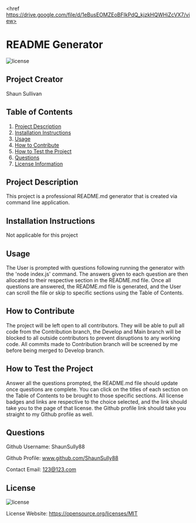 <a Watch the Screencastify Video><href https://drive.google.com/file/d/1eBusEOMZEoBFIkPdQ_kjzkHQWHiZcVX7/view></a>

# README Generator

 ![license](https://img.shields.io/badge/license-MITLicense-blue.svg)

## Project Creator
Shaun Sullivan

## Table of Contents
1. [Project Description](#description)
2. [Installation Instructions](#install)
3. [Usage](#usage)
4. [How to Contribute](#contribute)
5. [How to Test the Project](#test)
6. [Questions](#questions)
7. [License Information](#license)

## Project Description
This project is a professional README.md generator that is created via command line application. 

## Installation Instructions
Not applicable for this project

## Usage
The User is prompted with questions following running the generator with the 'node index.js' command. The answers given to each question are then allocated to their respective section in the README.md file. Once all questions are answered, the README.md file is generated, and the User can scroll the file or skip to specific sections using the Table of Contents.

## How to Contribute
The project will be left open to all contributors. They will be able to pull all code from the Contribution branch, the Develop and Main branch will be blocked to all outside contributors to prevent disruptions to any working code. All commits made to Contribution branch will be screened by me before being merged to Develop branch.

## How to Test the Project
Answer all the questions prompted, the README.md file should update once questions are complete. You can click on the titles of each section on the Table of Contents to be brought to those specific sections. All license badges and links are respective to the choice selected, and the link should take you to the page of that license. the Github profile link should take you straight to my Github profile as well.

## Questions
Github Username: ShaunSully88

Github Profile: www.github.com/ShaunSully88

Contact Email: 123@123.com

## License
 ![license](https://img.shields.io/badge/license-MITLicense-blue.svg)   <br>

 License Website: https://opensource.org/licenses/MIT


